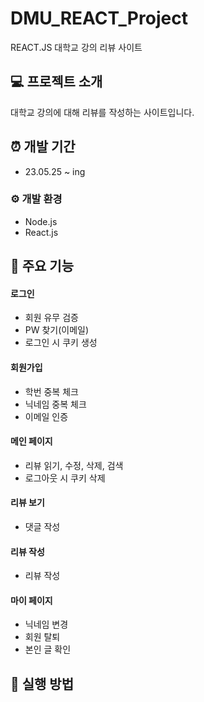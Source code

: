 # DMU_REACT_Project
REACT.JS 대학교 강의 리뷰 사이트

## 💻 프로젝트 소개
대학교 강의에 대해 리뷰를 작성하는 사이트입니다.

## ⏰ 개발 기간
- 23.05.25 ~ ing

### ⚙ 개발 환경
- Node.js
- React.js

## 📌 주요 기능
#### 로그인
- 회원 유무 검증
- PW 찾기(이메일)
- 로그인 시 쿠키 생성
#### 회원가입
- 학번 중복 체크
- 닉네임 중복 체크
- 이메일 인증
#### 메인 페이지
- 리뷰 읽기, 수정, 삭제, 검색
- 로그아웃 시 쿠키 삭제
#### 리뷰 보기
- 댓글 작성
#### 리뷰 작성
- 리뷰 작성
#### 마이 페이지
- 닉네임 변경
- 회원 탈퇴
- 본인 글 확인

## 📢 실행 방법